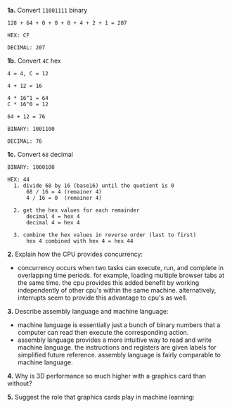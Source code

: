 **1a.** Convert `11001111` binary
  ```
  128 + 64 + 0 + 0 + 8 + 4 + 2 + 1 = 207

  HEX: CF

  DECIMAL: 207
  ```

**1b.** Convert `4C` hex
  ```
  4 = 4, C = 12

  4 + 12 = 16

  4 * 16^1 = 64
  C * 16^0 = 12

  64 + 12 = 76

  BINARY: 1001100

  DECIMAL: 76
  ```

**1c.** Convert `68` decimal
  ```
  BINARY: 1000100

  HEX: 44
    1. divide 68 by 16 (base16) until the quotient is 0
        68 / 16 = 4 (remainer 4)
        4 / 16 = 0  (remainer 4)

    2. get the hex values for each remainder 
        decimal 4 = hex 4
        decimal 4 = hex 4

    3. combine the hex values in reverse order (last to first)
        hex 4 combined with hex 4 = hex 44
  ```

**2.** Explain how the CPU provides concurrency:
  * concurrency occurs when two tasks can execute, run, and complete in overlapping time periods. for example, loading multiple browser tabs at the same time. the cpu provides this added benefit by working independently of other cpu's within the same machine. alternatively, interrupts seem to provide this advantage to cpu's as well.


**3.** Describe assembly language and machine language:
  * machine language is essentially just a bunch of binary numbers that a computer can read then execute the corresponding action.
  * assembly language provides a more intuitive way to read and write machine language. the instructions and registers are given labels for simplified future reference. assembly language is fairly comparable to machine language.


**4.** Why is 3D performance so much higher with a graphics card than without?


**5.** Suggest the role that graphics cards play in machine learning:
